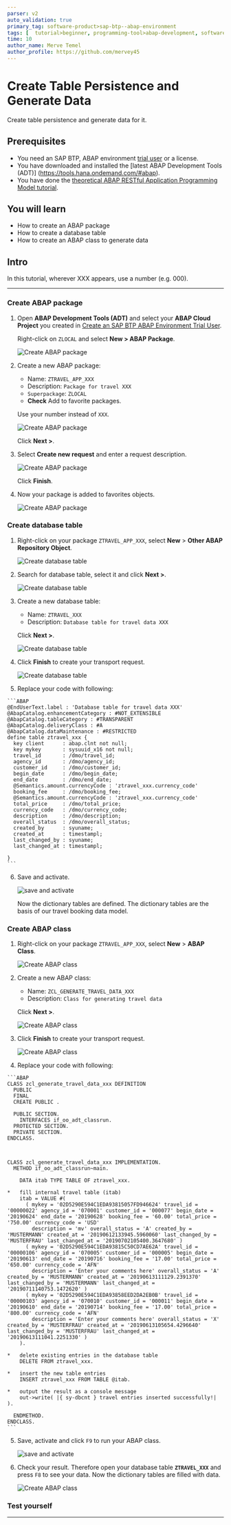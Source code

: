 ```yaml
---
parser: v2
auto_validation: true
primary_tag: software-product>sap-btp--abap-environment
tags: [  tutorial>beginner, programming-tool>abap-development, software-product>sap-business-technology-platform ]
time: 10
author_name: Merve Temel
author_profile: https://github.com/mervey45
---
```


# Create Table Persistence and Generate Data
<!-- description --> Create table persistence and generate data for it.

## Prerequisites  
- You need an SAP BTP, ABAP environment [trial user](abap-environment-trial-onboarding) or a license.
- You have downloaded and installed the [latest ABAP Development Tools (ADT)] (https://tools.hana.ondemand.com/#abap).
- You have done the [theoretical ABAP RESTful Application Programming Model tutorial](abap-environment-restful-programming-model).

## You will learn  
  - How to create an ABAP package
  - How to create a database table
  - How to create an ABAP class to generate data

## Intro
In this tutorial, wherever XXX appears, use a number (e.g. 000).

---

### Create ABAP package

  1. Open **ABAP Development Tools (ADT)** and select your **ABAP Cloud Project** you created in [Create an SAP BTP ABAP Environment Trial User](abap-environment-trial-onboarding).

     Right-click on `ZLOCAL` and select **New > ABAP Package**.

      ![Create ABAP package](package.png)

  2. Create a new ABAP package:
     - Name: `ZTRAVEL_APP_XXX`
     - Description: `Package for travel XXX`
     - `Superpackage`: `ZLOCAL`
     - **Check** Add to favorite packages.

     Use your number instead of `XXX`.

      ![Create ABAP package](packagef.png)

      Click **Next >**.

  3. Select **Create new request** and enter a request description.

      ![Create ABAP package](package4.png)

      Click **Finish**.

  4. Now your package is added to favorites objects.

      ![Create ABAP package](packagefav.png)



### Create database table

  1. Right-click on your package `ZTRAVEL_APP_XXX`, select **New** > **Other ABAP Repository Object**.

      ![Create database table](table.png)

  2. Search for database table, select it and click **Next >**.

      ![Create database table](table2.png)

  3. Create a new database table:

       - Name: `ZTRAVEL_XXX`
       - Description: `Database table for travel data XXX`

     Click **Next >**.

      ![Create database table](table3.png)

  4. Click **Finish** to create your transport request.

      ![Create database table](table4.png)

  5. Replace your code with following:

    ```ABAP
    @EndUserText.label : 'Database table for travel data XXX'
    @AbapCatalog.enhancementCategory : #NOT_EXTENSIBLE
    @AbapCatalog.tableCategory : #TRANSPARENT
    @AbapCatalog.deliveryClass : #A
    @AbapCatalog.dataMaintenance : #RESTRICTED
    define table ztravel_xxx {
      key client      : abap.clnt not null;
      key mykey       : sysuuid_x16 not null;
      travel_id       : /dmo/travel_id;
      agency_id       : /dmo/agency_id;
      customer_id     : /dmo/customer_id;
      begin_date      : /dmo/begin_date;
      end_date        : /dmo/end_date;
      @Semantics.amount.currencyCode : 'ztravel_xxx.currency_code'
      booking_fee     : /dmo/booking_fee;
      @Semantics.amount.currencyCode : 'ztravel_xxx.currency_code'
      total_price     : /dmo/total_price;
      currency_code   : /dmo/currency_code;
      description     : /dmo/description;
      overall_status  : /dmo/overall_status;
      created_by      : syuname;
      created_at      : timestampl;
      last_changed_by : syuname;
      last_changed_at : timestampl;

    }   
    ```

  6. Save and activate.

      ![save and activate](activate.png)

     Now the dictionary tables are defined. The dictionary tables are the basis of our travel booking data model.


### Create ABAP class

  1. Right-click on your package `ZTRAVEL_APP_XXX`, select **New** > **ABAP Class**.

      ![Create ABAP class](class.png)

  2. Create a new ABAP class:

     - Name: `ZCL_GENERATE_TRAVEL_DATA_XXX`
     - Description: `Class for generating travel data`

     Click **Next >**.

      ![Create ABAP class](class2.png)

  3. Click **Finish** to create your transport request.

      ![Create ABAP class](class3.png)

  4. Replace your code with following:

    ```ABAP
    CLASS zcl_generate_travel_data_xxx DEFINITION
      PUBLIC
      FINAL
      CREATE PUBLIC .

      PUBLIC SECTION.
        INTERFACES if_oo_adt_classrun.
      PROTECTED SECTION.
      PRIVATE SECTION.
    ENDCLASS.



    CLASS zcl_generate_travel_data_xxx IMPLEMENTATION.
      METHOD if_oo_adt_classrun~main.

        DATA itab TYPE TABLE OF ztravel_xxx.

    *   fill internal travel table (itab)
        itab = VALUE #(
          ( mykey = '02D5290E594C1EDA93815057FD946624' travel_id = '00000022' agency_id = '070001' customer_id = '000077' begin_date = '20190624' end_date = '20190628' booking_fee = '60.00' total_price =  '750.00' currency_code = 'USD'
            description = 'mv' overall_status = 'A' created_by = 'MUSTERMANN' created_at = '20190612133945.5960060' last_changed_by = 'MUSTERFRAU' last_changed_at = '20190702105400.3647680' )
          ( mykey = '02D5290E594C1EDA93815C50CD7AE62A' travel_id = '00000106' agency_id = '070005' customer_id = '000005' begin_date = '20190613' end_date = '20190716' booking_fee = '17.00' total_price = '650.00' currency_code = 'AFN'
            description = 'Enter your comments here' overall_status = 'A' created_by = 'MUSTERMANN' created_at = '20190613111129.2391370' last_changed_by = 'MUSTERMANN' last_changed_at = '20190711140753.1472620' )
          ( mykey = '02D5290E594C1EDA93858EED2DA2EB0B' travel_id = '00000103' agency_id = '070010' customer_id = '000011' begin_date = '20190610' end_date = '20190714' booking_fee = '17.00' total_price = '800.00' currency_code = 'AFN'
            description = 'Enter your comments here' overall_status = 'X' created_by = 'MUSTERFRAU' created_at = '20190613105654.4296640' last_changed_by = 'MUSTERFRAU' last_changed_at = '20190613111041.2251330' )
        ).

    *   delete existing entries in the database table
        DELETE FROM ztravel_xxx.

    *   insert the new table entries
        INSERT ztravel_xxx FROM TABLE @itab.

    *   output the result as a console message
        out->write( |{ sy-dbcnt } travel entries inserted successfully!| ).

      ENDMETHOD.
    ENDCLASS.
    ```

  5. Save, activate and click `F9` to run your ABAP class.

      ![save and activate](activate2.png)

  6. Check your result. Therefore open your database table **`ZTRAVEL_XXX`** and press `F8` to see your data.
     Now the dictionary tables are filled with data.

      ![Create ABAP class](class41.png)


### Test yourself



---
